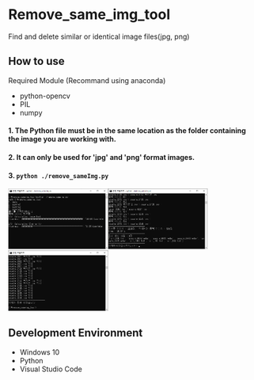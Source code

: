 # Remove_same_img_tool
Find and delete similar or identical image files(jpg, png)


## How to use
Required Module (Recommand using anaconda)
- python-opencv
- PIL
- numpy

#### 1. The Python file must be in the same location as the folder containing the image you are working with.
#### 2. It can only be used for 'jpg' and 'png' format images.
#### 3. ```python ./remove_sameImg.py```
<img src="./pic/screenshot.png" width="40%" height="50%" title="70px" alt="memoryblock"><img src="./pic/screenshot2.png" width="40%" height="50%" title="70px" alt="memoryblock"><img src="./pic/screenshot3.png" width="40%" height="50%" title="70px" alt="memoryblock">


## Development Environment
* Windows 10
* Python
* Visual Studio Code
